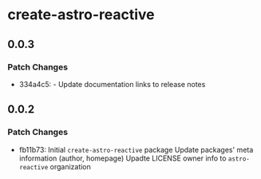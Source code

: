 # create-astro-reactive

## 0.0.3

### Patch Changes

- 334a4c5: - Update documentation links to release notes

## 0.0.2

### Patch Changes

- fb11b73: Initial `create-astro-reactive` package
  Update packages' meta information (author, homepage)
  Upadte LICENSE owner info to `astro-reactive` organization

